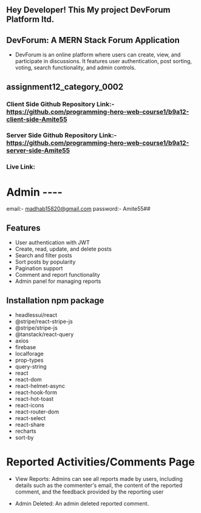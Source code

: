 ## Hey Developer! This My project DevForum Platform ltd.

## DevForum: A MERN Stack Forum Application

- DevForum is an online platform where users can create, view, and participate in discussions. It features user authentication, post sorting, voting, search functionality, and admin controls.


## assignment12_category_0002
### Client Side Github Repository Link:- https://github.com/programming-hero-web-course1/b9a12-client-side-Amite55
### Server Side Github Repository Link:- https://github.com/programming-hero-web-course1/b9a12-server-side-Amite55

### Live Link:

# Admin ----
email:- madhab15820@gmail.com
password:- Amite55##


## Features
- User authentication with JWT
- Create, read, update, and delete posts
- Search and filter posts
- Sort posts by popularity
- Pagination support
- Comment and report functionality
- Admin panel for managing reports


## Installation npm package 
- headlessui/react
- @stripe/react-stripe-js
- @stripe/stripe-js
- @tanstack/react-query
- axios
- firebase
- localforage
- prop-types
- query-string
- react
- react-dom
- react-helmet-async
- react-hook-form
- react-hot-toast
- react-icons
- react-router-dom
- react-select
- react-share
- recharts
- sort-by


# Reported Activities/Comments Page

- View Reports: Admins can see all reports made by users, including details such as the commenter's email, the content of the reported comment, and the feedback provided by the reporting user

- Admin Deleted: An admin deleted reported comment.